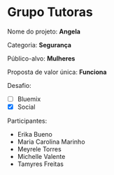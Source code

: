 # Grupo Tutoras

Nome do projeto: **Angela**

Categoria: **Segurança**

Público-alvo: **Mulheres**

Proposta de valor única: **Funciona**

Desafio: 

- [ ] Bluemix
- [x] Social

Participantes:

- Erika Bueno
- Maria Carolina Marinho
- Meyrele Torres
- Michelle Valente
- Tamyres Freitas
